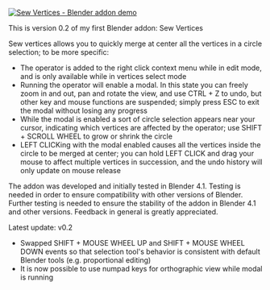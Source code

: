 [![Sew Vertices - Blender addon demo](https://img.youtube.com/vi/cc8NwDYefck/0.jpg)](https://www.youtube.com/watch?v=cc8NwDYefck)

This is version 0.2 of my first Blender addon: Sew Vertices

Sew vertices allows you to quickly merge at center all the vertices in a circle selection; to be more specific:
- The operator is added to the right click context menu while in edit mode, and is only available while in vertices select mode
- Running the operator will enable a modal. In this state you can freely zoom in and out, pan and rotate the view, and use CTRL + Z to undo, but other key and mouse functions are suspended; simply press ESC to exit the modal without losing any progress
- While the modal is enabled a sort of circle selection appears near your cursor, indicating which vertices are affected by the operator; use SHIFT + SCROLL WHEEL to grow or shrink the circle
- LEFT CLICKing with the modal enabled causes all the vertices inside the circle to be merged at center; you can hold LEFT CLICK and drag your mouse to affect multiple vertices in succession, and the undo history will only update on mouse release

The addon was developed and initially tested in Blender 4.1. 
Testing is needed in order to ensure compatibility with other versions of Blender. 
Further testing is needed to ensure the stability of the addon in Blender 4.1 and other versions.
Feedback in general is greatly appreciated.

Latest update: v0.2
- Swapped SHIFT + MOUSE WHEEL UP and SHIFT + MOUSE WHEEL DOWN events so that selection tool's behavior is consistent with default Blender tools (e.g. proportional editing)
- It is now possible to use numpad keys for orthographic view while modal is running

